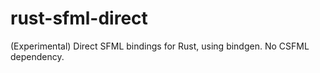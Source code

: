 # rust-sfml-direct
(Experimental) Direct SFML bindings for Rust, using bindgen. No CSFML dependency.
